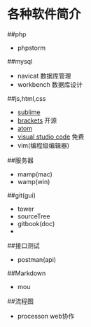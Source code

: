 # 各种软件简介

##php
* phpstorm

##mysql
* navicat 数据库管理
* workbench 数据库设计

##js,html,css
* [sublime](http://www.sublimetext.com/)
* [brackets](http://brackets.io/) 开源
* [atom](https://atom.io/)
* [visual studio code](https://code.visualstudio.com/?utm_expid=101350005-27.GqBWbOBuSRqlazQC_nNSRg.0) 免费
* vim(编程级编辑器)

##服务器
* mamp(mac)
* wamp(win)

##git(gui)
* tower
* sourceTree
* gitbook(doc)
* 

##接口测试
* postman(api)

##Markdown
* mou

##流程图
* processon web协作